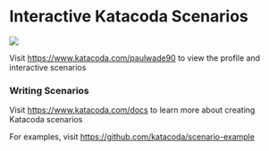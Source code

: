# Interactive Katacoda Scenarios

[![](http://shields.katacoda.com/katacoda/paulwade90/count.svg)](https://www.katacoda.com/paulwade90 "Get your profile on Katacoda.com")

Visit https://www.katacoda.com/paulwade90 to view the profile and interactive scenarios

### Writing Scenarios
Visit https://www.katacoda.com/docs to learn more about creating Katacoda scenarios

For examples, visit https://github.com/katacoda/scenario-example
